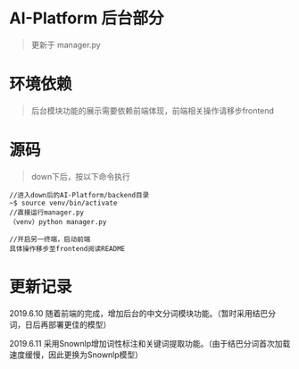# AI-Platform 后台部分
> 更新于 manager.py

# 环境依赖
> 后台模块功能的展示需要依赖前端体现，前端相关操作请移步frontend

# 源码
>down下后，按以下命令执行

```
//进入down后的AI-Platform/backend目录
~$ source venv/bin/activate
//直接运行manager.py
（venv）python manager.py

//开启另一终端，启动前端
具体操作移步至frontend阅读README
```


# 更新记录
2019.6.10
随着前端的完成，增加后台的中文分词模块功能。（暂时采用结巴分词，日后再部署更佳的模型）

2019.6.11
采用Snownlp增加词性标注和关键词提取功能。（由于结巴分词首次加载速度缓慢，因此更换为Snownlp模型）
